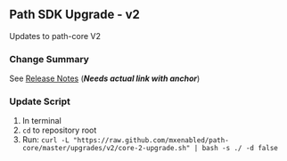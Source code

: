 ## Path SDK Upgrade - v2

Updates to path-core V2

### Change Summary

See [Release Notes](https://github.com/mxenabled/path-core/blob/master/CHANGELOG.md) (***Needs actual link with anchor***)

### Update Script

1. In terminal
2. `cd` to repository root
3. Run: `curl -L "https://raw.github.com/mxenabled/path-core/master/upgrades/v2/core-2-upgrade.sh" | bash -s ./ -d false`
